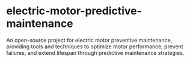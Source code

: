 # electric-motor-predictive-maintenance
An open-source project for electric motor preventive maintenance, providing tools and techniques to optimize motor performance, prevent failures, and extend lifespan through predictive maintenance strategies.
